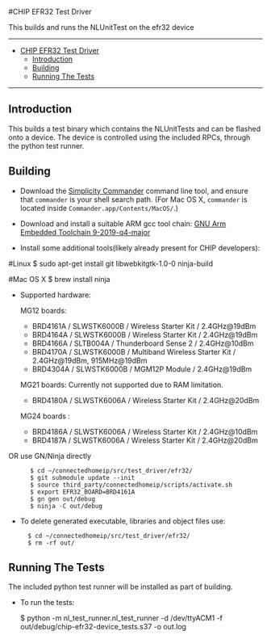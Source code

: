 #CHIP EFR32 Test Driver

This builds and runs the NLUnitTest on the efr32 device

<hr>

-   [CHIP EFR32 Test Driver](#chip-efr32-test-driver)
    -   [Introduction](#introduction)
    -   [Building](#building)
    -   [Running The Tests](#running-the-tests)

<hr>

<a name="introduction"></a>

## Introduction

This builds a test binary which contains the NLUnitTests and can be flashed onto
a device. The device is controlled using the included RPCs, through the python
test runner.

<a name="building"></a>

## Building

-   Download the
    [Simplicity Commander](https://www.silabs.com/mcu/programming-options)
    command line tool, and ensure that `commander` is your shell search path.
    (For Mac OS X, `commander` is located inside
    `Commander.app/Contents/MacOS/`.)

-   Download and install a suitable ARM gcc tool chain:
    [GNU Arm Embedded Toolchain 9-2019-q4-major](https://developer.arm.com/tools-and-software/open-source-software/developer-tools/gnu-toolchain/gnu-rm/downloads)

-   Install some additional tools(likely already present for CHIP developers):

#Linux \$ sudo apt-get install git libwebkitgtk-1.0-0 ninja-build

#Mac OS X \$ brew install ninja

-   Supported hardware:

    MG12 boards:

    -   BRD4161A / SLWSTK6000B / Wireless Starter Kit / 2.4GHz@19dBm
    -   BRD4164A / SLWSTK6000B / Wireless Starter Kit / 2.4GHz@19dBm
    -   BRD4166A / SLTB004A / Thunderboard Sense 2 / 2.4GHz@10dBm
    -   BRD4170A / SLWSTK6000B / Multiband Wireless Starter Kit / 2.4GHz@19dBm,
        915MHz@19dBm
    -   BRD4304A / SLWSTK6000B / MGM12P Module / 2.4GHz@19dBm

    MG21 boards: Currently not supported due to RAM limitation.

    -   BRD4180A / SLWSTK6006A / Wireless Starter Kit / 2.4GHz@20dBm

    MG24 boards :

    -   BRD4186A / SLWSTK6006A / Wireless Starter Kit / 2.4GHz@10dBm
    -   BRD4187A / SLWSTK6006A / Wireless Starter Kit / 2.4GHz@20dBm

OR use GN/Ninja directly

          $ cd ~/connectedhomeip/src/test_driver/efr32/
          $ git submodule update --init
          $ source third_party/connectedhomeip/scripts/activate.sh
          $ export EFR32_BOARD=BRD4161A
          $ gn gen out/debug
          $ ninja -C out/debug

-   To delete generated executable, libraries and object files use:

          $ cd ~/connectedhomeip/src/test_driver/efr32/
          $ rm -rf out/

<a name="running-the-tests"></a>

## Running The Tests

The included python test runner will be installed as part of building.

-   To run the tests:

    \$ python -m nl_test_runner.nl_test_runner -d /dev/ttyACM1 -f
    out/debug/chip-efr32-device_tests.s37 -o out.log
